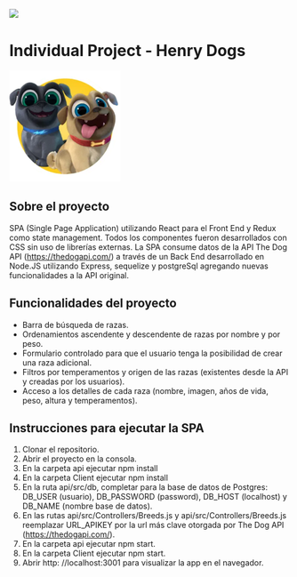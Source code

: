 <p align='left'>
    <img src='https://static.wixstatic.com/media/85087f_0d84cbeaeb824fca8f7ff18d7c9eaafd~mv2.png/v1/fill/w_160,h_30,al_c,q_85,usm_0.66_1.00_0.01/Logo_completo_Color_1PNG.webp' </img>
</p>

# Individual Project - Henry Dogs

<p align="left">
  <img height="200" src="./dog.png" />
</p>

## Sobre el proyecto

SPA (Single Page Application) utilizando React para el Front End y Redux como state management. Todos los componentes fueron desarrollados con CSS sin uso de librerías externas. La SPA consume datos de la API The Dog API (https://thedogapi.com/) a través de un Back End desarrollado en Node.JS utilizando Express, sequelize y postgreSql agregando nuevas funcionalidades a la API original.

## Funcionalidades del proyecto
- Barra de búsqueda de razas.
- Ordenamientos ascendente y descendente de razas por nombre y por peso.
- Formulario controlado para que el usuario tenga la posibilidad de crear una raza adicional.
- Filtros por temperamentos y origen de las razas (existentes desde la API y creadas por los usuarios).
- Acceso a los detalles de cada raza (nombre, imagen, años de vida, peso, altura y temperamentos).

## Instrucciones para ejecutar la SPA

1. Clonar el repositorio.
2. Abrir el proyecto en la consola.
3. En la carpeta api ejecutar npm install
4. En la carpeta Client ejecutar npm install
5. En la ruta api/src/db, completar para la base de datos de Postgres: DB_USER (usuario), DB_PASSWORD (password), DB_HOST (localhost) y DB_NAME (nombre base de datos). 
6. En las rutas api/src/Controllers/Breeds.js y api/src/Controllers/Breeds.js reemplazar URL_APIKEY por la url más clave otorgada por The Dog API (https://thedogapi.com/).
7. En la carpeta api ejecutar npm start.
8. En la carpeta Client ejecutar npm start.
9. Abrir http: //localhost:3001 para visualizar la app en el navegador.
